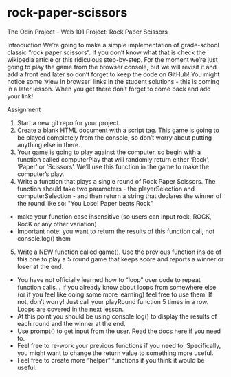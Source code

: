 # rock-paper-scissors
The Odin Project - Web 101 Project: Rock Paper Scissors

Introduction
We’re going to make a simple implementation of grade-school classic “rock paper scissors”. If you don’t know what that is check the wikipedia article or this ridiculous step-by-step. For the moment we’re just going to play the game from the browser console, but we will revisit it and add a front end later so don’t forget to keep the code on GitHub! You might notice some ‘view in browser’ links in the student solutions - this is coming in a later lesson. When you get there don’t forget to come back and add your link!

Assignment
1. Start a new git repo for your project.
2. Create a blank HTML document with a script tag. This game is going to be played completely from the console, so don’t worry about putting anything else in there.
3. Your game is going to play against the computer, so begin with a function called computerPlay that will randomly return either ‘Rock’, ‘Paper’ or ‘Scissors’. We’ll use this function in the game to make the computer’s play.
4. Write a function that plays a single round of Rock Paper Scissors. The function should take two parameters - the playerSelection and computerSelection - and then return a string that declares the winner of the round like so: "You Lose! Paper beats Rock"
- make your function case insensitive (so users can input rock, ROCK, RocK or any other variation)
- Important note: you want to return the results of this function call, not console.log() them

5. Write a NEW function called game(). Use the previous function inside of this one to play a 5 round game that keeps score and reports a winner or loser at the end.
- You have not officially learned how to “loop” over code to repeat function calls… if you already know about loops from somewhere else (or if you feel like doing some more learning) feel free to use them. If not, don’t worry! Just call your playRound function 5 times in a row. Loops are covered in the next lesson.
- At this point you should be using console.log() to display the results of each round and the winner at the end.
- Use prompt() to get input from the user. Read the docs here if you need to.
- Feel free to re-work your previous functions if you need to. Specifically, you might want to change the return value to something more useful.
- Feel free to create more “helper” functions if you think it would be useful.
